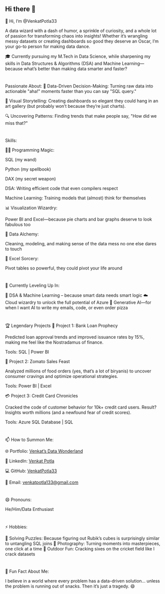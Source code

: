 ## Hi there 👋

👋 Hi, I’m @VenkatPotla33

A data wizard with a dash of humor, a sprinkle of curiosity, and a whole lot of passion for transforming chaos into insights! Whether it’s wrangling messy datasets or creating dashboards so good they deserve an Oscar, I’m your go-to person for making data dance.

🎓 Currently pursuing my M.Tech in Data Science, while sharpening my skills in Data Structures & Algorithms (DSA) and Machine Learning—because what’s better than making data smarter and faster?

#
Passionate About:
🎯 Data-Driven Decision-Making: Turning raw data into actionable "aha!" moments faster than you can say "SQL query."

🎨 Visual Storytelling: Creating dashboards so elegant they could hang in an art gallery (but probably won’t because they’re just charts).

🔍 Uncovering Patterns: Finding trends that make people say, "How did we miss that?"

#
Skills:

🧙‍♂️ Programming Magic:

SQL (my wand)

Python (my spellbook)

DAX (my secret weapon)

DSA: Writing efficient code that even compilers respect

Machine Learning: Training models that (almost) think for themselves

📊 Visualization Wizardry:

Power BI and Excel—because pie charts and bar graphs deserve to look fabulous too

💾 Data Alchemy:

Cleaning, modeling, and making sense of the data mess no one else dares to touch

🔧 Excel Sorcery:

Pivot tables so powerful, they could pivot your life around

#
🌱 Currently Leveling Up In:

🧠 DSA & Machine Learning – because smart data needs smart logic
☁️ Cloud wizardry to unlock the full potential of Azure
🤖 Generative AI—for when I want AI to write my emails, code, or even order pizza

#
🏆 Legendary Projects
🔮 Project 1: Bank Loan Prophecy

Predicted loan approval trends and improved issuance rates by 15%, making me feel like the Nostradamus of finance.

Tools: SQL | Power BI

🍔 Project 2: Zomato Sales Feast

Analyzed millions of food orders (yes, that’s a lot of biryanis) to uncover consumer cravings and optimize operational strategies.

Tools: Power BI | Excel

💳 Project 3: Credit Card Chronicles

Cracked the code of customer behavior for 10k+ credit card users. Result? Insights worth millions (and a newfound fear of credit scores).

Tools: Azure SQL Database | SQL

#
📫 How to Summon Me:

🌐 Portfolio: [Venkat’s Data Wonderland](https://venkatpotla33.github.io/Venkat_potla_Portfolio/)

🤝 LinkedIn: [Venkat Potla](http://www.linkedin.com/in/venkatpotla33)

💻 GitHub: [VenkatPotla33](https://github.com/Venkatpotla33)

📩 Email: venkatpotla133@gmail.com

#
😄 Pronouns:

He/Him/Data Enthusiast

#
⚡ Hobbies:

🎲 Solving Puzzles: Because figuring out Rubik’s cubes is surprisingly similar to untangling SQL joins
📸 Photography: Turning moments into masterpieces, one click at a time
🏏 Outdoor Fun: Cracking sixes on the cricket field like I crack datasets

#
🎉 Fun Fact About Me:

I believe in a world where every problem has a data-driven solution… unless the problem is running out of snacks. Then it’s just a tragedy. 😄

<!--
**Venkatpotla33/Venkatpotla33** is a ✨ _special_ ✨ repository because its `README.md` (this file) appears on your GitHub profile.

Here are some ideas to get you started:

- 🔭 I’m currently working on ...
- 🌱 I’m currently learning ...
- 👯 I’m looking to collaborate on ...
- 🤔 I’m looking for help with ...
- 💬 Ask me about ...
- 📫 How to reach me: ...
- 😄 Pronouns: ...
- ⚡ Fun fact: ...
-->
